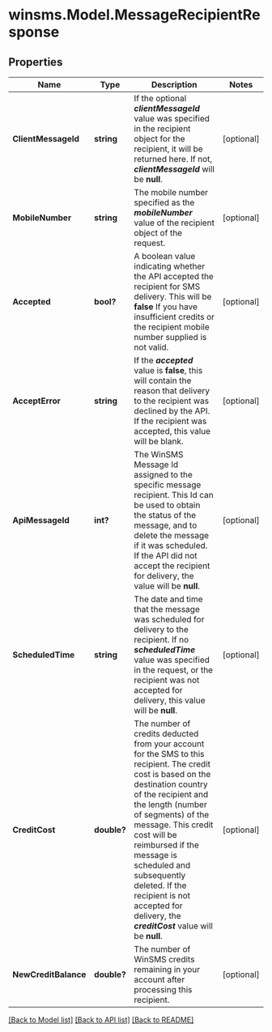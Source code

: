 # winsms.Model.MessageRecipientResponse
## Properties

Name | Type | Description | Notes
------------ | ------------- | ------------- | -------------
**ClientMessageId** | **string** | If the optional ***clientMessageId*** value was specified in the recipient object for the recipient, it will be returned here. If not, ***clientMessageId*** will be **null**.  | [optional] 
**MobileNumber** | **string** | The mobile number specified as the ***mobileNumber*** value of the recipient object of the request.  | [optional] 
**Accepted** | **bool?** | A boolean value indicating whether the API accepted the recipient for SMS delivery. This will be **false** If you have insufficient credits or the recipient mobile number supplied is not valid.  | [optional] 
**AcceptError** | **string** | If the ***accepted*** value is **false**, this will contain the reason that delivery to the recipient was declined by the API. If the recipient was accepted, this value will be blank.  | [optional] 
**ApiMessageId** | **int?** | The WinSMS Message Id assigned to the specific message recipient. This Id can be used to obtain the status of the message, and to delete the message if it was scheduled. If the API did not accept the recipient for delivery, the value will be **null**.  | [optional] 
**ScheduledTime** | **string** | The date and time that the message was scheduled for delivery to the recipient.  If no ***scheduledTime*** value was specified in the request, or the recipient was not accepted for delivery, this value will be **null**.  | [optional] 
**CreditCost** | **double?** | The number of credits deducted from your account for the SMS to this recipient.  The credit cost is based on the destination country of the recipient and the length (number of segments) of the message.  This credit cost will be reimbursed if the message is scheduled and subsequently deleted.  If the recipient is not accepted for delivery, the ***creditCost*** value will be **null**.  | [optional] 
**NewCreditBalance** | **double?** | The number of WinSMS credits remaining in your account after processing this recipient.  | [optional] 

[[Back to Model list]](../README.md#documentation-for-models) [[Back to API list]](../README.md#documentation-for-api-endpoints) [[Back to README]](../README.md)

